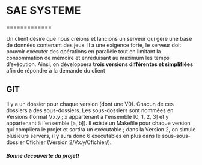 # SAE SYSTEME
=============

Un client désire que nous créions et lancions un serveur qui gère une base de données contenant des jeux. Il a une exigence forte,
le serveur doit pouvoir exécuter des opérations en parallèle tout en limitant la consommation de mémoire et enréduisant au maximum les temps d’exécution.
Ainsi, on développera **trois versions différentes et simplifiées** afin de répondre à la demande du client

GIT
---

Il y a un dossier pour chaque version (dont une V0).
Chacun de ces dossiers a des sous-dossiers.
Les sous-dossiers sont nommées en Versions (format Vx.y ; x appartenant à l'ensemble [0, 1, 2, 3] et y appartenant à l'ensemble [a, b]).
Il existe un Makefile pour chaque version qui compilera le projet et sortira un exécutable ; dans la Version 2, on simule plusieurs servers, il y aura donc 6 exécutables en plus dans le sous-sous-dossier Cfichier (Version 2/Vx.y/Cfichier/).

##### Bonne découverte du projet!